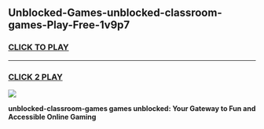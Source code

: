 
## Unblocked-Games-unblocked-classroom-games-Play-Free-1v9p7
<h3>
<a href="https://premium76.site?title=unblocked-classroom-games&ref=20M">CLICK TO PLAY</a></h3>
<hr>

<h3>
<a href="https://premium76.site?title=unblocked-classroom-games&ref=20M">CLICK 2 PLAY</a>
  
</h3>

<a href="https://premium76.site?title=unblocked-classroom-games&ref=19M"><img src="https://clearcache.store/games.png"></a>


**unblocked-classroom-games games unblocked: Your Gateway to Fun and Accessible Online Gaming**
